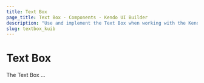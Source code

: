 ```yaml
---
title: Text Box
page_title: Text Box - Components - Kendo UI Builder
description: "Use and implement the Text Box when working with the Kendo UI Builder tool for creating and managing Angular and AngularJS-based web applications."
slug: textbox_kuib
---
```


# Text Box

The Text Box ...

<!-- screen -->
